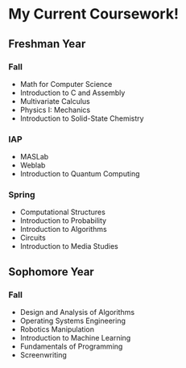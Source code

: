 # My Current Coursework!

## Freshman Year

### Fall
- Math for Computer Science
- Introduction to C and Assembly
- Multivariate Calculus
- Physics I: Mechanics
- Introduction to Solid-State Chemistry

### IAP
- MASLab
- Weblab
- Introduction to Quantum Computing

### Spring
- Computational Structures
- Introduction to Probability
- Introduction to Algorithms
- Circuits
- Introduction to Media Studies

## Sophomore Year

### Fall
- Design and Analysis of Algorithms
- Operating Systems Engineering
- Robotics Manipulation
- Introduction to Machine Learning
- Fundamentals of Programming
- Screenwriting

